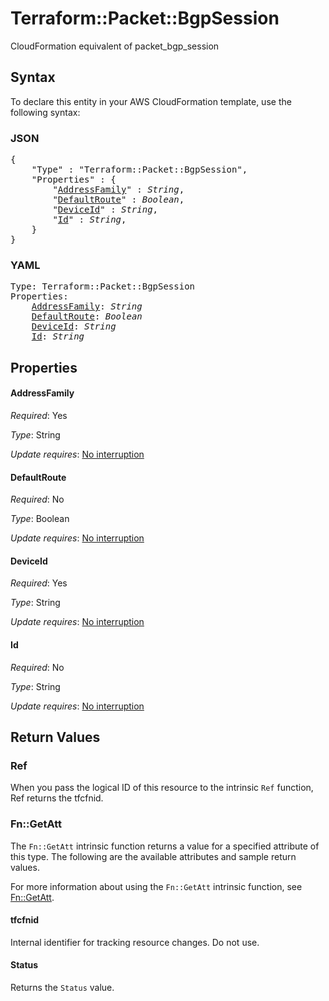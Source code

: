# Terraform::Packet::BgpSession

CloudFormation equivalent of packet_bgp_session

## Syntax

To declare this entity in your AWS CloudFormation template, use the following syntax:

### JSON

<pre>
{
    "Type" : "Terraform::Packet::BgpSession",
    "Properties" : {
        "<a href="#addressfamily" title="AddressFamily">AddressFamily</a>" : <i>String</i>,
        "<a href="#defaultroute" title="DefaultRoute">DefaultRoute</a>" : <i>Boolean</i>,
        "<a href="#deviceid" title="DeviceId">DeviceId</a>" : <i>String</i>,
        "<a href="#id" title="Id">Id</a>" : <i>String</i>,
    }
}
</pre>

### YAML

<pre>
Type: Terraform::Packet::BgpSession
Properties:
    <a href="#addressfamily" title="AddressFamily">AddressFamily</a>: <i>String</i>
    <a href="#defaultroute" title="DefaultRoute">DefaultRoute</a>: <i>Boolean</i>
    <a href="#deviceid" title="DeviceId">DeviceId</a>: <i>String</i>
    <a href="#id" title="Id">Id</a>: <i>String</i>
</pre>

## Properties

#### AddressFamily

_Required_: Yes

_Type_: String

_Update requires_: [No interruption](https://docs.aws.amazon.com/AWSCloudFormation/latest/UserGuide/using-cfn-updating-stacks-update-behaviors.html#update-no-interrupt)

#### DefaultRoute

_Required_: No

_Type_: Boolean

_Update requires_: [No interruption](https://docs.aws.amazon.com/AWSCloudFormation/latest/UserGuide/using-cfn-updating-stacks-update-behaviors.html#update-no-interrupt)

#### DeviceId

_Required_: Yes

_Type_: String

_Update requires_: [No interruption](https://docs.aws.amazon.com/AWSCloudFormation/latest/UserGuide/using-cfn-updating-stacks-update-behaviors.html#update-no-interrupt)

#### Id

_Required_: No

_Type_: String

_Update requires_: [No interruption](https://docs.aws.amazon.com/AWSCloudFormation/latest/UserGuide/using-cfn-updating-stacks-update-behaviors.html#update-no-interrupt)

## Return Values

### Ref

When you pass the logical ID of this resource to the intrinsic `Ref` function, Ref returns the tfcfnid.

### Fn::GetAtt

The `Fn::GetAtt` intrinsic function returns a value for a specified attribute of this type. The following are the available attributes and sample return values.

For more information about using the `Fn::GetAtt` intrinsic function, see [Fn::GetAtt](https://docs.aws.amazon.com/AWSCloudFormation/latest/UserGuide/intrinsic-function-reference-getatt.html).

#### tfcfnid

Internal identifier for tracking resource changes. Do not use.

#### Status

Returns the <code>Status</code> value.

